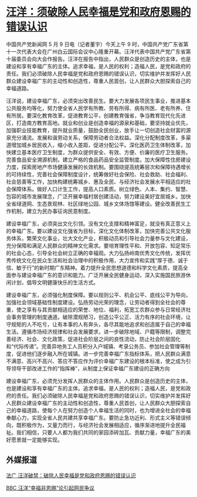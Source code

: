 # [汪洋：须破除人民幸福是党和政府恩赐的错误认识](http://www.xinhuanet.com/politics/2012-05/09/c_123101245.htm)

中国共产党新闻网 5 月 9 日电（记者董宇）今天上午 9 时，中国共产党广东省第十一次代表大会在广州白云国际会议中心隆重开幕。汪洋代表中国共产党广东省第十届委员会向大会作报告。汪洋在报告中指出，人民群众是创造历史的主体，也是建设和享有幸福广东的主体。追求幸福，是人民的权利；造福人民，是党和政府的责任。我们必须破除人民幸福是党和政府恩赐的错误认识，切实维护并发挥好人民群众建设幸福广东的主动性和创造性，尊重人民首创，让人民群众大胆探索自己的幸福道路。

汪洋说，建设幸福广东，必须突出改善民生。要大力发展各项民生事业，推进基本公共服务均等化，努力使全省人民学有所教、劳有所得、病有所医、老有所养、住有所居。要深化教育改革，促进教育公平，创建教育强省，争当教育现代化先进区，打造南方教育高地。就业和创业是创造幸福的源泉和基础，要坚持就业优先，加强职业技能教育，提升就业质量，鼓励全民创业，放手让一切创造社会财富的源泉充分涌流。发展和谐劳动关系，保障劳动者合法权益。深化分配制度改革，多渠道增加城乡居民收入，缩小收入差距，促进分配公平。深化医药卫生体制改革，加快建立基本医疗卫生制度，为群众提供安全、有效、方便、价廉的医疗卫生服务。完善食品安全溯源机制，建立严格的食品药品安全监管制度。加大保障性住房建设力度，探索房地产市场健康发展的长效机制。要围绕提高统筹层次和保障待遇增长的可持续性，完善社会保障制度设计，统筹做好社会保险、社会救助、社会福利、社会慈善等工作，加快构建统筹城乡、惠及全民、与经济社会发展水平相适应的社会保障体系。做好人口计生工作，提高人口素质。树立绿色、人本、集约、智慧、包容的城市发展理念，广泛开展幸福村居创建活动，努力建设美好宜居城乡。加快全省绿道网、生态景观林、社区绿地公园、城乡文体场馆等建设。健全改善民生工作机制，建立为民办事征询民意制度。

建设幸福广东，必须突出文化引领。没有文化支撑和精神富足，就没有真正意义上的幸福广东。要以建设文化强省为目标，深化文化体制改革，加快完善公共文化服务体系，繁荣文化事业，壮大文化产业，积极动员和引导社会力量参与文化建设，充分保障和满足人民群众的精神文化需求。要培育理性平和、开放包容、知足常乐的社会心态，引导全社会树立正确的幸福观。大力弘扬岭南优秀文化传统，发挥优秀传统文化在民众生活和社会治理中的积极作用，大力宣传和实践“厚于德、诚于信、敏于行”的新时期广东精神。着力提升全民思想道德和科学文化素质，提高全面参与建设幸福广东的意识和能力。广泛开展全民健身运动，深入实施国民旅游休闲计划，倡导文明健康快乐的生活方式。

建设幸福广东，必须强化制度保障。要以规则公平、机会公平、底线公平为导向，加强社会领域基础性制度建设。弘扬劳动光荣的理念，让劳动者得到全社会的尊重，使之享有与其贡献相适应的荣誉、地位、福利，拓宽工农群众参与日常经济社会事务管理的制度通道。破除潜规陋习，创造公平公正、活力有序的社会环境，让守规矩的人不吃亏，让有本事的人有奔头，各尽其能地追求和创造属于自己的幸福生活。遵循市场经济规律和社会发展要求，进一步破除地域、户籍等限制，调整完善经济、社会、文化政策，促进社会阶层之间的良性流动，防止社会阶层固化和“代际传递”。完善异地务工人员积分入户城镇、考录公务员、参加社会管理等制度，促进他们逐步融入所在城镇。进一步完善幸福广东指标体系，把人民群众满意不满意、高兴不高兴、答应不答应作为评价幸福广东建设的根本标准，使之成为引导领导干部改进工作的“指挥棒”，从制度上保证幸福广东建设的正确方向

建设幸福广东，必须充分发挥人民群众的主体作用。人民群众是创造历史的主体，也是建设和享有幸福广东的主体。追求幸福，是人民的权利；造福人民，是党和政府的责任。我们必须破除人民幸福是党和政府恩赐的错误认识，切实维护并发挥好人民群众建设幸福广东的主动性和创造性，尊重人民首创，让人民群众大胆探索自己的幸福道路，使每个人在努力创造个人幸福生活的同时，也为增进全社会的幸福奉献心力，实现全省人民共建共享幸福广东。要防止急功近利、形式主义等错误倾向，既积极作为，又量力而行，与经济社会发展相适应，循序渐进地提升全民福祉。我们相信，只要人人都为我们共同的家园添砖加瓦、贡献力量，幸福广东的美好愿景就一定能够实现。

## 外媒报道

[法广 汪洋破禁：破除人民幸福是党和政府恩赐的错误认识](https://www.rfi.fr/cn/中国/20120510-汪洋破禁：破除人民幸福是党和政府恩赐的错误认识)

[BBC 汪洋“幸福非恩赐”论引起网民争议](https://www.bbc.com/zhongwen/simp/chinese_news/2012/05/120511_wangyang_ccp_theory)
